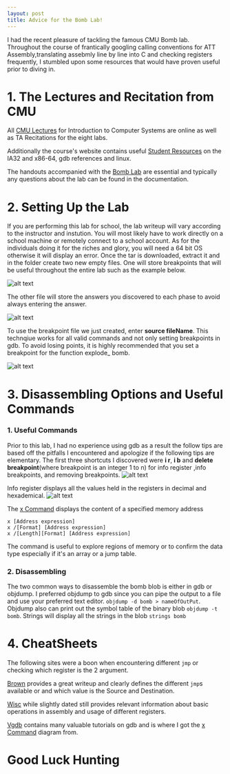 ```yaml
---
layout: post
title: Advice for the Bomb Lab!
---
```

 I had the recent pleasure of tackling the famous CMU Bomb lab. Throughout the course of frantically googling calling conventions for ATT Assembly,translating assebmly line by line into C and checking registers frequently, I stumbled upon some resources that would have proven useful prior to diving in.

# 1. The Lectures and Recitation from CMU
 All [CMU Lectures] for Introduction to Computer Systems  are online as well as TA Recitations for the eight labs.
 
 [CMU Lectures]:https://scs.hosted.panopto.com/Panopto/Pages/Sessions/List.aspx#folderID=%22b96d90ae-9871-4fae-91e2-b1627b43e25e%22&page=1 
 
 Additionally the course's website contains useful [Student Resources] on the IA32 and x86-64, gdb references and linux.
 
 [Student Resources]:http://csapp.cs.cmu.edu/3e/students.html
 
 The handouts accompanied with the [Bomb Lab] are essential and typically any questions about the lab can be found in the documentation.

[Bomb Lab]:http://csapp.cs.cmu.edu/3e/labs.html

# 2. Setting Up the Lab
If you are performing this lab for school, the lab writeup will vary according to the instructor and instution. You will most likely have to work directly on a school machine or remotely connect to a school account. As for the individuals doing it for the riches and glory, you will need a 64 bit OS otherwise it will display an error. Once the tar is downloaded, extract it and in the folder create two new empty files. One will store  breakpoints that will be useful throughout the entire lab such as the example below.

![alt text][break]

The other file will store the answers you discovered to each phase to avoid always entering the answer.

![alt text][answer]

To use the breakpoint file we just created, enter **source fileName**. This technqiue works for all valid commands and not only setting breakpoints  in gdb. To avoid losing points, it is highly recommended that you set a breakpoint for the function explode_ bomb. 

![alt text][source]

# 3. Disassembling Options and Useful Commands

### 1. Useful Commands
Prior to this lab, I had no experience using gdb as a result the follow tips are based off the pitfalls I encountered and apologize if the following tips are elementary.  The first three shortcuts  I discovered were **i r**, **i b** and **delete breakpoint**(where breakpoint is an integer 1 to n)  for info register ,info breakpoints, and removing breakpoints.
![alt text][ib]

Info register displays all the values held in the registers  in decimal and hexademical.
![alt text][ir]

The [x Command] displays the content of a specified memory address
```
x [Address expression]
x /[Format] [Address expression]
x /[Length][Format] [Address expression]
```
The command is useful to explore regions of memory or to confirm the data type especially if it's an array or a jump table.
### 2. Disassembling
The two common ways to disassemble the bomb blob is either in gdb or objdump. I preferred objdump to gdb since you can pipe the output to a file and use your preferred text editor. `objdump -d bomb > nameOfOutPut`. Objdump also can print out the symbol table of the binary blob  `objdump -t bomb`. Strings will display all the strings in the blob  `strings bomb`


# 4. CheatSheets
The following sites were a boon when encountering different ```jmp``` or checking which register is the 2 argument.

[Brown] provides a great writeup and clearly defines the different ```jmp```s available or and which value is the Source and Destination.

[Wisc] while slightly dated still provides relevant information about basic operations in assembly and usage of different registers.

[Vgdb] contains many valuable tutorials on gdb and is where I got the [x Command] diagram from.

# Good Luck Hunting

[Vgdb]: http://visualgdb.com/gdbreference/commands/
[Wisc]:https://www.cs.uaf.edu/2005/fall/cs301/support/x86/index.html
[Brown]:https://cs.brown.edu/courses/cs033/docs/guides/x64_cheatsheet.pdf
[x Command]:http://visualgdb.com/gdbreference/commands/x "the source of the x command format"
[ir]:https://raw.githubusercontent.com/Klettgau/klettgau.github.io/master/images/ir.png "an example of info register"
[ib]:https://raw.githubusercontent.com/Klettgau/klettgau.github.io/master/images/ib.png "an example of info break and deleting a breakpoint"
[break]:https://github.com/Klettgau/klettgau.github.io/blob/master/images/breakpoints?raw=true "example of breakpoint "
[source]: https://github.com/Klettgau/klettgau.github.io/blob/master/images/source_breakpoints?raw=true "source command in gdb"
[answer]:https://github.com/Klettgau/klettgau.github.io/blob/master/images/answer%20file?raw=true "example of answer file for bomb lab"
